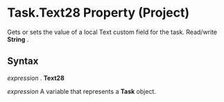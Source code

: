 
# Task.Text28 Property (Project)

Gets or sets the value of a local Text custom field for the task. Read/write  **String** .


## Syntax

 _expression_ . **Text28**

 _expression_ A variable that represents a **Task** object.

